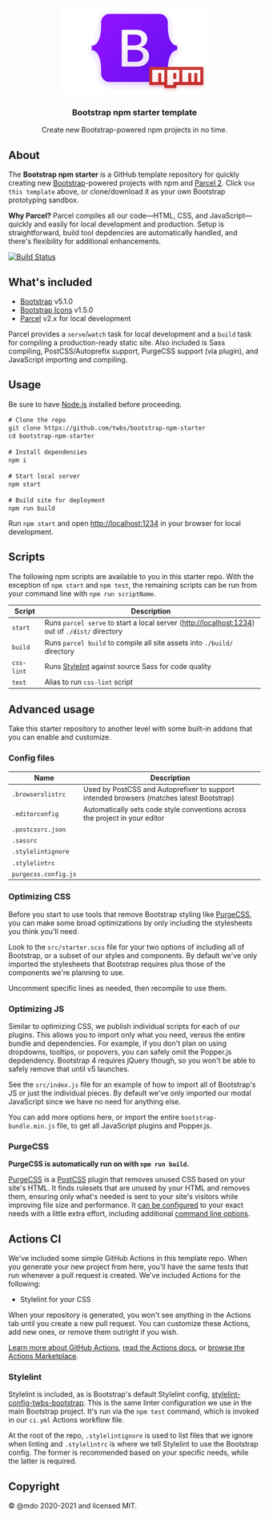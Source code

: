 <p align="center">
  <img src=".github/logo.png" width="300" height="175" alt="Bootstrap npm logo">
</p>

<h3 align="center">Bootstrap npm starter template</h3>

<p align="center">Create new Bootstrap-powered npm projects in no time.</p>

## About

The **Bootstrap npm starter** is a GitHub template repository for quickly creating new [Bootstrap](https://getbootstrap.com)-powered projects with npm and [Parcel 2](https://v2.parceljs.org). Click `Use this template` above, or clone/download it as your own Bootstrap prototyping sandbox.

**Why Parcel?** Parcel compiles all our code—HTML, CSS, and JavaScript—quickly and easily for local development and production. Setup is straightforward, build tool depdencies are automatically handled, and there's flexibility for additional enhancements.

[![Build Status](https://github.com/twbs/bootstrap-npm-starter/workflows/CI/badge.svg)](https://github.com/twbs/bootstrap-npm-starter/actions)

## What's included

- [Bootstrap](https://getbootstrap.com) v5.1.0
- [Bootstrap Icons](https://icons.getbootstrap.com) v1.5.0
- [Parcel](https://v2.parceljs.org) v2.x for local development

Parcel provides a `serve`/`watch` task for local development and a `build` task for compiling a production-ready static site. Also included is Sass compiling, PostCSS/Autoprefix support, PurgeCSS support (via plugin), and JavaScript importing and compiling.

## Usage

Be sure to have [Node.js](https://nodejs.org/) installed before proceeding.

```shell
# Clone the repo
git clone https://github.com/twbs/bootstrap-npm-starter
cd bootstrap-npm-starter

# Install dependencies
npm i

# Start local server
npm start

# Build site for deployment
npm run build
```

Run `npm start` and open <http://localhost:1234> in your browser for local development.

## Scripts

The following npm scripts are available to you in this starter repo. With the exception of `npm start` and `npm test`, the remaining scripts can be run from your command line with `npm run scriptName`.

| Script | Description |
| --- | --- |
| `start` | Runs `parcel serve` to start a local server (<http://localhost:1234>) out of `./dist/` directory |
| `build` | Runs `parcel build` to compile all site assets into `./build/` directory |
| `css-lint` | Runs [Stylelint](https://stylelint.io) against source Sass for code quality |
| `test` | Alias to run `css-lint` script |

## Advanced usage

Take this starter repository to another level with some built-in addons that you can enable and customize.

### Config files

| Name | Description |
| --- | --- |
|  `.browserslistrc` | Used by PostCSS and Autoprefixer to support intended browsers (matches latest Bootstrap) |
| `.editorconfig` | Automatically sets code style conventions across the project in your editor |
| `.postcssrc.json` |  |
| `.sassrc` |  |
| `.stylelintignore` |  |
| `.stylelintrc` |  |
| `purgecss.config.js` |  |

### Optimizing CSS

Before you start to use tools that remove Bootstrap styling like [PurgeCSS](#purgecss), you can make some broad optimizations by only including the stylesheets you think you'll need.

Look to the `src/starter.scss` file for your two options of including all of Bootstrap, or a subset of our styles and components. By default we've only imported the stylesheets that Bootstrap requires plus those of the components we're planning to use.

Uncomment specific lines as needed, then recompile to use them.

### Optimizing JS

Similar to optimizing CSS, we publish individual scripts for each of our plugins. This allows you to import only what you need, versus the entire bundle and dependencies. For example, if you don't plan on using dropdowns, tooltips, or popovers, you can safely omit the Popper.js depdendency. Bootstrap 4 requires jQuery though, so you won't be able to safely remove that until v5 launches.

See the `src/index.js` file for an example of how to import all of Bootstrap's JS or just the individual pieces. By default we've only imported our modal JavaScript since we have no need for anything else.

You can add more options here, or import the entire `bootstrap-bundle.min.js` file, to get all JavaScript plugins and Popper.js.

### PurgeCSS

**PurgeCSS is automatically run on with `npm run build`.**

[PurgeCSS](https://purgecss.com/) is a [PostCSS](https://postcss.org) plugin that removes unused CSS based on your site's HTML. It finds rulesets that are unused by your HTML and removes them, ensuring only what's needed is sent to your site's visitors while improving file size and performance. It [can be configured](https://purgecss.com/configuration.html) to your exact needs with a little extra effort, including additional [command line options](https://purgecss.com/CLI.html).

## Actions CI

We've included some simple GitHub Actions in this template repo. When you generate your new project from here, you'll have the same tests that run whenever a pull request is created. We've included Actions for the following:

- Stylelint for your CSS

When your repository is generated, you won't see anything in the Actions tab until you create a new pull request. You can customize these Actions, add new ones, or remove them outright if you wish.

[Learn more about GitHub Actions](https://github.com/features/actions), [read the Actions docs](https://help.github.com/en/actions), or [browse the Actions Marketplace](https://github.com/marketplace/actions).

### Stylelint

Stylelint is included, as is Bootstrap's default Stylelint config, [stylelint-config-twbs-bootstrap](https://github.com/twbs/stylelint-config-twbs-bootstrap). This is the same linter configuration we use in the main Bootstrap project. It's run via the `npm test` command, which is invoked in our `ci.yml` Actions workflow file.

At the root of the repo, `.stylelintignore` is used to list files that we ignore when linting and `.stylelintrc` is where we tell Stylelint to use the Bootstrap config. The former is recommended based on your specific needs, while the latter is required.

## Copyright

&copy; @mdo 2020-2021 and licensed MIT.
